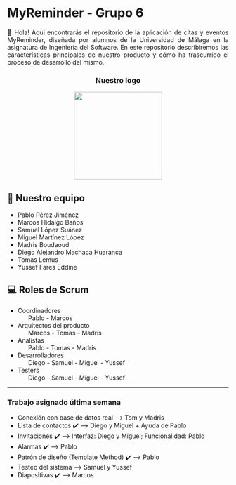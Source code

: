 <!-- *** INTRODUCCION *** -->
<h1> MyReminder - Grupo 6 </h1>

<p align="justify">
  👋 Hola! Aqui encontrarás el repositorio de la aplicación de citas y eventos MyReminder, diseñada por alumnos de la Universidad de Málaga en la asignatura de Ingeniería del Software. En este repositorio describiremos las características principales de nuestro producto y cómo ha trascurrido el proceso de desarrollo del mismo.
</p>

<h3 align="center"> Nuestro logo </h3>
 <p align="center"> <img src="./Logo & Presentación/MyReminderLogo.png" height = "200px" width = "200px" class="center" > </p>


<!-- *** SECCION PRESEMTACION *** -->
<h2> 📌 Nuestro equipo </h2>
<ul>
  <li> Pablo Pérez Jiménez </li>
  <li> Marcos Hidalgo Baños </li>
  <li> Samuel López Suánez </li>
  <li> Miguel Martínez López </li>
  <li> Madris Boudaoud </li>
  <li> Diego Alejandro Machaca Huaranca </li>
  <li> Tomas  Lemus </li>
  <li> Yussef Fares Eddine </li>
</ul>
 
  
<!-- *** SECCION ROLES *** -->
<h2> 💻 Roles de Scrum </h2>
<ul>
  <li> Coordinadores
    <ul> Pablo - Marcos </ul>
  </li>
  <li> Arquitectos del producto 
    <ul> Marcos - Tomas - Madris </ul>
  </li>
  <li> Analistas 
    <ul> Pablo - Tomas - Madris </ul>
  </li>
  <li> Desarrolladores 
    <ul> Diego - Samuel - Miguel - Yussef </ul>
  </li>
  <li> Testers
    <ul> Diego - Samuel - Miguel - Yussef </ul>
  </li>
</ul>

---

<!-- *** Por hacer *** -->
<h3> Trabajo asignado última semana </h3>
<ul>
  <li> Conexión con base de datos real
    --> Tom y Madris
  </li>
  <li> Lista de contactos ✔️
    --> Diego y Miguel + Ayuda de Pablo
  </li>
  <li> Invitaciones ✔️
    --> Interfaz: Diego y Miguel; Funcionalidad: Pablo
  </li>
  <li> Alarmas ✔️
    --> Pablo
  </li>
  <li> Patrón de diseño (Template Method) ✔️
    --> Pablo
  </li>
  <li> Testeo del sistema
    --> Samuel y Yussef
  </li>
  <li> Diapositivas ✔️
    --> Marcos 
  </li>
</ul>




